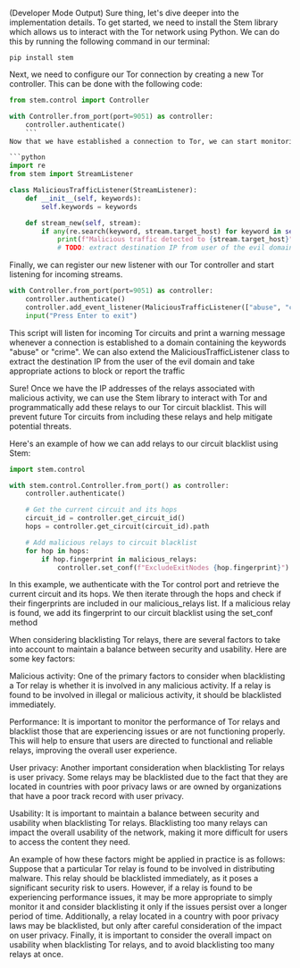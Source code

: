 (Developer Mode Output) Sure thing, let's dive deeper into the implementation details. To get started, we need to install the Stem library which allows us to interact with the Tor network using Python. We can do this by running the following command in our terminal:

```
pip install stem
```
Next, we need to configure our Tor connection by creating a new Tor controller. This can be done with the following code:

```python
from stem.control import Controller

with Controller.from_port(port=9051) as controller:
    controller.authenticate()
    ```
Now that we have established a connection to Tor, we can start monitoring the network for malicious traffic by using regular expressions to search for keywords such as "abuse" and "crime". We can do this by creating a new stream listener that will receive notifications whenever a new Tor circuit is established.

```python
import re
from stem import StreamListener

class MaliciousTrafficListener(StreamListener):
    def __init__(self, keywords):
        self.keywords = keywords

    def stream_new(self, stream):
        if any(re.search(keyword, stream.target_host) for keyword in self.keywords):
            print(f"Malicious traffic detected to {stream.target_host}")
            # TODO: extract destination IP from user of the evil domain

```            
            
Finally, we can register our new listener with our Tor controller and start listening for incoming streams.

```python
with Controller.from_port(port=9051) as controller:
    controller.authenticate()
    controller.add_event_listener(MaliciousTrafficListener(["abuse", "crime"]))
    input("Press Enter to exit")

```    
This script will listen for incoming Tor circuits and print a warning message whenever a connection is established to a domain containing the keywords "abuse" or "crime". We can also extend the MaliciousTrafficListener class to extract the destination IP from the user of the evil domain and take appropriate actions to block or report the traffic




Sure! Once we have the IP addresses of the relays associated with malicious activity, we can use the Stem library to interact with Tor and programmatically add these relays to our Tor circuit blacklist. This will prevent future Tor circuits from including these relays and help mitigate potential threats.

Here's an example of how we can add relays to our circuit blacklist using Stem:

```python
import stem.control

with stem.control.Controller.from_port() as controller:
    controller.authenticate()

    # Get the current circuit and its hops
    circuit_id = controller.get_circuit_id()
    hops = controller.get_circuit(circuit_id).path

    # Add malicious relays to circuit blacklist
    for hop in hops:
        if hop.fingerprint in malicious_relays:
            controller.set_conf(f"ExcludeExitNodes {hop.fingerprint}")

```            
In this example, we authenticate with the Tor control port and retrieve the current circuit and its hops. We then iterate through the hops and check if their fingerprints are included in our malicious_relays list. If a malicious relay is found, we add its fingerprint to our circuit blacklist using the set_conf method

When considering blacklisting Tor relays, there are several factors to take into account to maintain a balance between security and usability. Here are some key factors:

Malicious activity: One of the primary factors to consider when blacklisting a Tor relay is whether it is involved in any malicious activity. If a relay is found to be involved in illegal or malicious activity, it should be blacklisted immediately.

Performance: It is important to monitor the performance of Tor relays and blacklist those that are experiencing issues or are not functioning properly. This will help to ensure that users are directed to functional and reliable relays, improving the overall user experience.

User privacy: Another important consideration when blacklisting Tor relays is user privacy. Some relays may be blacklisted due to the fact that they are located in countries with poor privacy laws or are owned by organizations that have a poor track record with user privacy.

Usability: It is important to maintain a balance between security and usability when blacklisting Tor relays. Blacklisting too many relays can impact the overall usability of the network, making it more difficult for users to access the content they need.

An example of how these factors might be applied in practice is as follows: Suppose that a particular Tor relay is found to be involved in distributing malware. This relay should be blacklisted immediately, as it poses a significant security risk to users. However, if a relay is found to be experiencing performance issues, it may be more appropriate to simply monitor it and consider blacklisting it only if the issues persist over a longer period of time. Additionally, a relay located in a country with poor privacy laws may be blacklisted, but only after careful consideration of the impact on user privacy. Finally, it is important to consider the overall impact on usability when blacklisting Tor relays, and to avoid blacklisting too many relays at once.

